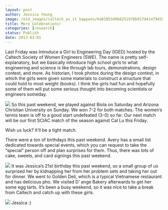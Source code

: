 ```yaml
---
layout: post
author: Jessica Yeung
image: /old_images/caltech_as_it_happens/6a0105349b8251970b017d41479432970c.jpg
title: More Celebrations!
categories: [research]
status: Publish
date: 2013-03-01
---
```



Last Friday was Introduce a Girl to Engineering Day (IGED)
hosted by the Caltech Society of Women Engineers (SWE). The name is pretty
self-explanatory, but we basically introduce high school girls to what
engineering and science is like through lab tours, demonstrations, design
contest, and more. As historian, I took photos during the design contest, in
which the girls were given some materials to construct a structure that could
hold to most weight (books). I think the girls had fun and hopefully some of
them will put some serious thought into becoming scientists or engineers
someday.


![](/old_images/caltech_as_it_happens/6a0105349b8251970b017c37185a5d970b.jpg)
So this past weekend, we played against Biola on Saturday
and Arizona Christian University on Sunday. We won 7-2 for both matches. The
women’s tennis team is off to a good start undefeated (3-0) so far. Our next
match will be our first SCIAC match of the season against Cal Lu this Friday.

Wish us luck? It’ll be a tight match.

There were a ton of birthdays this past weekend. Avery has a
email list dedicated towards special events, which you can request to take the
“special” person off and plan surprises for them. Thus, there was lots of cake,
sweets, and card signings this past weekend.


![](/old_images/caltech_as_it_happens/6a0105349b8251970b017d41479528970c.jpg)
It was Jessica’s 21st birthday this past weekend,
so a small group of us surprised her by kidnapping her from her problem sets
and taking her out for dinner. We went to Golden Deli, which is a typical
Vietnamese restaurant and has delicious pho. We visited D’ ange Bakery
afterwards to get her some egg tarts. It’s been a busy weekend, so it was nice
to take a break from Caltech and catch up with these girls.


![](/old_images/caltech_as_it_happens/6a0105349b8251970b017d414794c1970c.jpg)
Jessica :)

